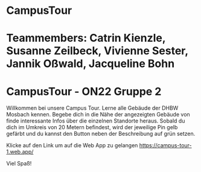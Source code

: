 # CampusTour
Teammembers:  Catrin Kienzle, Susanne Zeilbeck, Vivienne Sester, Jannik Oßwald, Jacqueline Bohn
=======
# CampusTour - ON22 Gruppe 2

Willkommen bei unsere Campus Tour.
Lerne alle Gebäude der DHBW Mosbach kennen. Begebe dich in die Nähe der angezeigten Gebäude von finde interessante Infos über die einzelnen Standorte heraus. Sobald du dich im Umkreis von 20 Metern befindest, wird der jeweilige Pin gelb gefärbt und du kannst den Button neben der Beschreibung auf grün setzen.

Klicke auf den Link um auf die Web App zu gelangen https://campus-tour-1.web.app/

Viel Spaß!